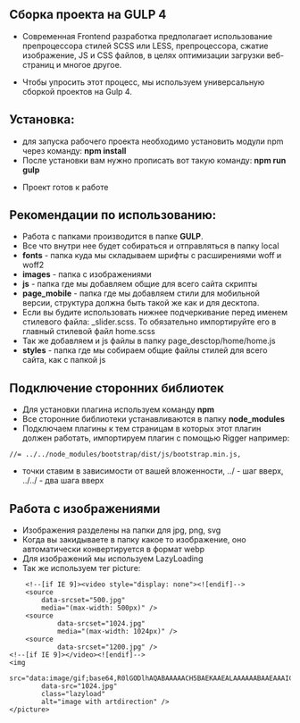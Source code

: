 ## Сборка проекта на GULP 4

* Современная Frontend разработка предполагает использование препроцессора стилей SCSS или LESS, препроцессора, сжатие изображение, JS и CSS файлов, в целях оптимизации загрузки веб-страниц и многое другое.

* Чтобы упросить этот процесс, мы используем универсальную сборкой проектов на Gulp 4.


## Установка:
<ul>
    <li>для запуска рабочего проекта необходимо установить модули npm через команду: <b>npm install</b></li>
    <li>После установки вам нужно прописать вот такую команду: <b>npm run gulp</b></li>
</ul>

* Проект готов к работе

## Рекомендации по использованию:

* Работа с папками производится в папке <b>GULP</b>.
* Все что внутри нее будет собираться и отправляться в папку local
* <b>fonts</b> - папка куда мы складываем шрифты с расширениями woff и woff2
* <b>images</b> - папка с изображениями
* <b>js</b> - папка где мы добавляем общие для всего сайта скрипты
* <b>page_mobile</b> - папка где мы добавляем стили для мобильной версии, структура должна быть такой же как и для десктопа.
* Если вы будите использовать нижнее подчеркивание перед именем стилевого файла: _slider.scss. То обязательно импортируйте его в главный стилевой файл home.scss
* Так же добавляем и js файлы в папку page_desctop/home/home.js
* <b>styles</b> - папка где мы собираем общие файлы стилей для всего сайта, как с папкой js

## Подключение сторонних библиотек

* Для установки плагина используем команду <b>npm</b>
* Все сторонние библиотеки устанавливаются в папку <b>node_modules</b>
* Подключаем плагины к тем страницам в которых этот плагин должен работать, импортируем плагин с помощью Rigger например: 
```
//= ../../node_modules/bootstrap/dist/js/bootstrap.min.js,
```
* точки ставим в зависимости от вашей вложенности, ../ - шаг вверх, ../../ - два шага вверх

## Работа с изображениями

* Изображения разделены на папки для jpg, png, svg
* Когда вы закидываете в папку какое то изображение, оно автоматически конвертируется в формат webp
* Для изображений мы используем LazyLoading
* Так же используем тег picture:
```
	<!--[if IE 9]><video style="display: none"><![endif]-->
	<source
		data-srcset="500.jpg"
		media="(max-width: 500px)" />
	<source
			data-srcset="1024.jpg"
			media="(max-width: 1024px)" />
	<source
			data-srcset="1200.jpg" />
<!--[if IE 9]></video><![endif]-->
<img
		src="data:image/gif;base64,R0lGODlhAQABAAAAACH5BAEKAAEALAAAAAABAAEAAAICTAEAOw=="
		data-src="1024.jpg"
		class="lazyload"
		alt="image with artdirection" />
</picture>

```